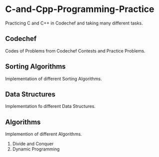 # C-and-Cpp-Programming-Practice

Practicing C and C++ in Codechef and taking many different tasks.

## Codechef

Codes of Problems from Codechef Contests and Practice Problems.

## Sorting Algorithms

Implementation of different Sorting Algorithms.

## Data Structures

Implementation fo different Data Structures.

## Algorithms

Implemention of different Algorithms.
1. Divide and Conquer
2. Dynamic Programming
